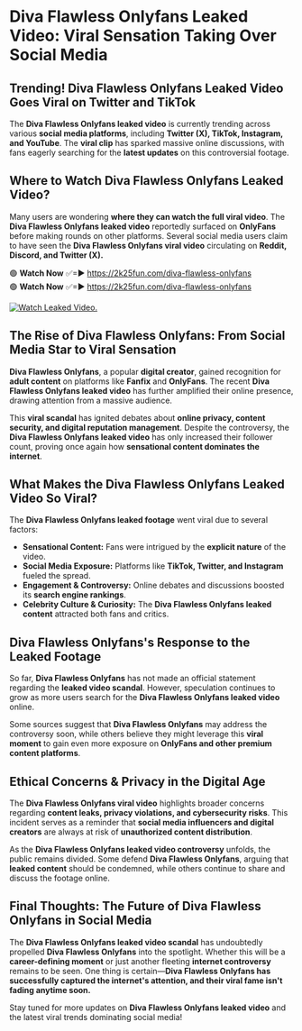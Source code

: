 # Diva Flawless Onlyfans Leaked Video: Viral Sensation Taking Over Social Media

## **Trending! Diva Flawless Onlyfans Leaked Video Goes Viral on Twitter and TikTok**
The **Diva Flawless Onlyfans leaked video** is currently trending across various **social media platforms**, including **Twitter (X), TikTok, Instagram, and YouTube**. The **viral clip** has sparked massive online discussions, with fans eagerly searching for the **latest updates** on this controversial footage.

## **Where to Watch Diva Flawless Onlyfans Leaked Video?**
Many users are wondering **where they can watch the full viral video**. The **Diva Flawless Onlyfans leaked video** reportedly surfaced on **OnlyFans** before making rounds on other platforms. Several social media users claim to have seen the **Diva Flawless Onlyfans viral video** circulating on **Reddit, Discord, and Twitter (X).**

🟢 **Watch Now** ✅=► https://2k25fun.com/diva-flawless-onlyfans  
🟢 **Watch Now** ✅=► https://2k25fun.com/diva-flawless-onlyfans  

[![Watch Leaked Video.](https://miro.medium.com/v2/resize:fit:828/format:webp/1*cilzJN44JGOrTw9NJCrNHA.gif "Watch Leaked Video")](https://2k25fun.com/diva-flawless-onlyfans)

## **The Rise of Diva Flawless Onlyfans: From Social Media Star to Viral Sensation**
**Diva Flawless Onlyfans**, a popular **digital creator**, gained recognition for **adult content** on platforms like **Fanfix** and **OnlyFans**. The recent **Diva Flawless Onlyfans leaked video** has further amplified their online presence, drawing attention from a massive audience.

This **viral scandal** has ignited debates about **online privacy, content security, and digital reputation management**. Despite the controversy, the **Diva Flawless Onlyfans leaked video** has only increased their follower count, proving once again how **sensational content dominates the internet**.

## **What Makes the Diva Flawless Onlyfans Leaked Video So Viral?**
The **Diva Flawless Onlyfans leaked footage** went viral due to several factors:
- **Sensational Content:** Fans were intrigued by the **explicit nature** of the video.
- **Social Media Exposure:** Platforms like **TikTok, Twitter, and Instagram** fueled the spread.
- **Engagement & Controversy:** Online debates and discussions boosted its **search engine rankings**.
- **Celebrity Culture & Curiosity:** The **Diva Flawless Onlyfans leaked content** attracted both fans and critics.

## **Diva Flawless Onlyfans's Response to the Leaked Footage**
So far, **Diva Flawless Onlyfans** has not made an official statement regarding the **leaked video scandal**. However, speculation continues to grow as more users search for the **Diva Flawless Onlyfans leaked video** online.

Some sources suggest that **Diva Flawless Onlyfans** may address the controversy soon, while others believe they might leverage this **viral moment** to gain even more exposure on **OnlyFans and other premium content platforms**.

## **Ethical Concerns & Privacy in the Digital Age**
The **Diva Flawless Onlyfans viral video** highlights broader concerns regarding **content leaks, privacy violations, and cybersecurity risks**. This incident serves as a reminder that **social media influencers and digital creators** are always at risk of **unauthorized content distribution**.

As the **Diva Flawless Onlyfans leaked video controversy** unfolds, the public remains divided. Some defend **Diva Flawless Onlyfans**, arguing that **leaked content** should be condemned, while others continue to share and discuss the footage online.

## **Final Thoughts: The Future of Diva Flawless Onlyfans in Social Media**
The **Diva Flawless Onlyfans leaked video scandal** has undoubtedly propelled **Diva Flawless Onlyfans** into the spotlight. Whether this will be a **career-defining moment** or just another fleeting **internet controversy** remains to be seen. One thing is certain—**Diva Flawless Onlyfans has successfully captured the internet's attention, and their viral fame isn't fading anytime soon.**

Stay tuned for more updates on **Diva Flawless Onlyfans leaked video** and the latest viral trends dominating social media!